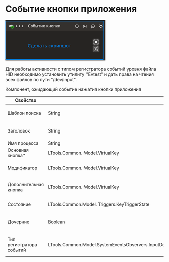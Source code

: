 # Событие кнопки приложения

![](../../../../resources/activities/basic/desktop/events/key-press-trigger-base.png)

Для работы активности с типом регистратора событий уровня файла HID необходимо установить утилиту "Evtest" и дать права на чтения всех файлов по пути "/dev/input".

Компонент, ожидающий событие нажатия кнопки приложения

| Свойство                            | Тип                                           | Описание                              |
| ----------------------------------- | --------------------------------------------- | ------------------------------------- |
| Шаблон поиска                       | String                                        | Шаблон поиска элемента управления     |
| Заголовок                           | String                                        | Заголовок подключаемого приложения    |
| Имя процесса                        | String                                        | Имя процесса                          |
| Основная кнопка\*                   | LTools.Common. Model.VirtualKey               | Основная кнопка                       |
| Модификатор                         | LTools.Common. Model.VirtualKey               | Кнопка-модификатор (Ctrl, Shift...)   |
| <p></p><p>Дополнительная кнопка</p> | LTools.Common. Model.VirtualKey               | Дополнительная кнопка                 |
| Состояние                           | LTools.Common.Model. Triggers.KeyTriggerState | Состояние кнопки                      |
| Дочерние                            | Boolean                                       | Включая события от дочерних элементов |
| Тип регистратора событий | LTools.Common.Model.SystemEventsObservers.InputDeviceEventsObservers.Base.InputDeviceEventsObserverTypes | Тип регистратора событий в системе |
